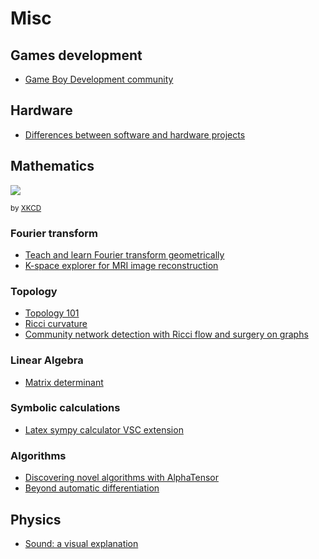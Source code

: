 # Misc

## Games development

- [Game Boy Development community](https://gbdev.io/)

## Hardware

- [Differences between software and hardware projects](https://stackoverflow.blog/2021/07/12/the-difference-between-software-and-hardware-projects/)

## Mathematics

![](https://imgs.xkcd.com/comics/assigning_numbers.png)

<small>by [XKCD](https://xkcd.com/2610/)</small>

### Fourier transform

- [Teach and learn Fourier transform geometrically](https://towardsdatascience.com/teach-and-learn-the-fourier-transform-geometrically-ce320f4200c9)
- [K-space explorer for MRI image reconstruction](https://github.com/birogeri/kspace-explorer)

### Topology

- [Topology 101](https://www.quantamagazine.org/topology-101-how-mathematicians-study-holes-20210126/)
- [Ricci curvature](https://github.com/saibalmars/GraphRicciCurvature)
- [Community network detection with Ricci flow and surgery on graphs](https://graphriccicurvature.readthedocs.io/en/latest/tutorial.html)

### Linear Algebra

- [Matrix determinant](https://towardsdatascience.com/what-really-is-a-matrix-determinant-89c09884164c)

### Symbolic calculations

- [Latex sympy calculator VSC extension](https://marketplace.visualstudio.com/items?itemName=OrangeX4.latex-sympy-calculator)

### Algorithms

- [Discovering novel algorithms with AlphaTensor](https://www.deepmind.com/blog/discovering-novel-algorithms-with-alphatensor)
- [Beyond automatic differentiation](https://ai.googleblog.com/2023/04/beyond-automatic-differentiation.html?m=1)

## Physics

- [Sound: a visual explanation](https://ciechanow.ski/sound/)

